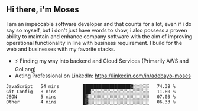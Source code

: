 ## Hi there, i'm Moses

I am an impeccable software developer and that counts for a lot, even if i do say so myself, but i don't just have words to show, i also possess a proven ability to maintain and enhance company software with the aim of improving operational functionality in line with business requirement. I build for the web and businesses with my favorite stacks.
- ⚡ Finding my way into backend and Cloud Services (Primarily AWS and GoLang)
- Acting Professional on LinkedIn: https://linkedin.com/in/adebayo-moses

<!--START_SECTION:waka-->

```text
JavaScript   54 mins         ██████████████████▓░░░░░░   74.38 %
Git Config   8 mins          ███░░░░░░░░░░░░░░░░░░░░░░   11.80 %
JSON         5 mins          █▓░░░░░░░░░░░░░░░░░░░░░░░   07.03 %
Other        4 mins          █▓░░░░░░░░░░░░░░░░░░░░░░░   06.33 %
```

<!--END_SECTION:waka-->
